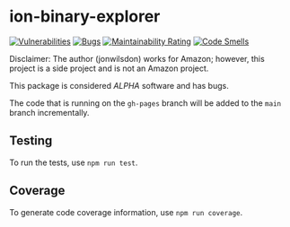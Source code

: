 # ion-binary-explorer

[![Vulnerabilities](https://sonarcloud.io/api/project_badges/measure?project=jonwilsdon_ion-binary-explorer&metric=vulnerabilities)](https://sonarcloud.io/summary/new_code?id=jonwilsdon_ion-binary-explorer) [![Bugs](https://sonarcloud.io/api/project_badges/measure?project=jonwilsdon_ion-binary-explorer&metric=bugs)](https://sonarcloud.io/summary/new_code?id=jonwilsdon_ion-binary-explorer) [![Maintainability Rating](https://sonarcloud.io/api/project_badges/measure?project=jonwilsdon_ion-binary-explorer&metric=sqale_rating)](https://sonarcloud.io/summary/new_code?id=jonwilsdon_ion-binary-explorer) [![Code Smells](https://sonarcloud.io/api/project_badges/measure?project=jonwilsdon_ion-binary-explorer&metric=code_smells)](https://sonarcloud.io/summary/new_code?id=jonwilsdon_ion-binary-explorer)

Disclaimer: The author (jonwilsdon) works for Amazon; however, this project is a side project and is not an Amazon project.

This package is considered *ALPHA* software and has bugs.

The code that is running on the `gh-pages` branch will be added to the `main` branch incrementally.

## Testing

To run the tests, use `npm run test`.

## Coverage

To generate code coverage information, use `npm run coverage`.
